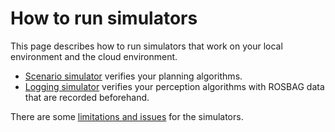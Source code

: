 # How to run simulators

This page describes how to run simulators that work on your local environment and the cloud environment.

- [Scenario simulator](scenario-simulator/run-on-local-env.md) verifies your planning algorithms.
- [Logging simulator](logging-simulator/run-on-cloud-env.md) verifies your perception algorithms with ROSBAG data that are recorded beforehand.

There are some [limitations and issues](limitations-and-issues/limitations-and-issues.md) for the simulators.
